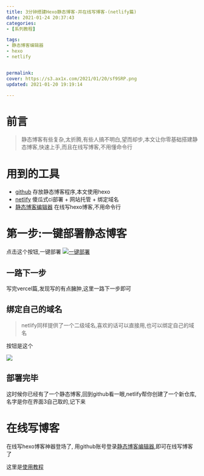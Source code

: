 ```yaml
---
title: 3分钟搭建Hexo静态博客-并在线写博客-(netlify篇)
date: 2021-01-24 20:37:43
categories: 
- [系列教程]

tags: 
- 静态博客编辑器
- hexo
- netlify


permalink: 
cover: https://s3.ax1x.com/2021/01/20/sf9SRP.png
updated: 2021-01-20 19:19:14

---
```

# 前言
> 静态博客有些复杂,太折腾,有些人搞不明白,望而却步,本文让你零基础搭建静态博客,快速上手,而且在线写博客,不用懂命令行

# 用到的工具

* [github](https://github.com/ "github") 存放静态博客程序,本文使用hexo
* [netlify](https://www.netlify.com/ "netlify") 傻瓜式ci部署 + 网站托管 + 绑定域名
* [静态博客编辑器](https://jingtaiboke.com/ "静态博客编辑器") 在线写hexo博客,不用命令行

# 第一步:一键部署静态博客

点击这个按钮,一键部署 [![一键部署](https://d33wubrfki0l68.cloudfront.net/65a18ef24e011fbc0b5ddb411d611c0e1d1111a6/17e0b/images/deploy-button.svg "一键部署")](https://app.netlify.com/start/deploy?repository=https://github.com/jingtaiboke/jingtaiboke.github.io "一键部署")

## 一路下一步

写完vercel篇,发现写的有点臃肿,这里一路下一步即可

## 绑定自己的域名

> netlify同样提供了一个二级域名,喜欢的话可以直接用,也可以绑定自己的域名

按钮是这个

![](https://img.youzibe.com/upload/2021/01/250027-1611505659858.png)

## 部署完毕

这时候你已经有了一个静态博客,回到github看一眼,netlify帮你创建了一个新仓库,名字是你在界面3自己取的,记下来

# 在线写博客

在线写hexo博客神器登场了, 用github账号登录[静态博客编辑器](https://jingtaiboke.com/ "静态博客编辑器"),即可在线写博客了

这里是[使用教程](https://www.jingtaiboke.com/help1.html "使用教程")
